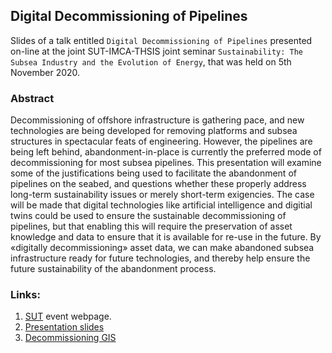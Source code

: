 ## Digital Decommissioning of Pipelines

Slides of a talk entitled `Digital Decommissioning of Pipelines` presented on-line at the joint SUT-IMCA-THSIS joint seminar `Sustainability: The Subsea Industry and the Evolution of Energy`, that was held on 5th November 2020.

### Abstract

Decommissioning of offshore infrastructure is gathering pace, and new technologies are being developed for removing platforms and subsea structures in spectacular feats of engineering. However, the pipelines are being left behind, abandonment-in-place is currently the preferred mode of decommissioning for most subsea pipelines. This presentation will examine some of the justifications being used to facilitate the abandonment of pipelines on the seabed, and questions whether these properly address long-term sustainability issues or merely short-term exigencies. The case will be made that digital technologies like artificial intelligence and digitial twins could be used to ensure the sustainable decommissioning of pipelines, but that enabling this will require the preservation of asset knowledge and data to ensure that it is available for re-use in the future. By «digitally decommissioning» asset data, we can make abandoned subsea infrastructure ready for future technologies, and thereby help ensure the future sustainability of the abandonment process.

### Links:

1. [SUT](https://www.sut.org/event/sustainability-the-subsea-industry-and-the-evolution-of-energy/?b=62) event webpage.
1. [Presentation slides](https://qwilka.github.io/SUT_joint_seminar_2020/)
1. [Decommissioning GIS](https://qwilka.github.io/gis/decom/)
